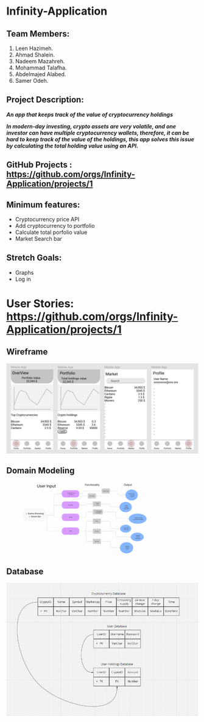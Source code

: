 # Infinity-Application 

## Team Members:

1. Leen Hazimeh.
2. Ahmad Shalein.
3. Nadeem Mazahreh.
4. Mohammad Talafha.
5. Abdelmajed Alabed.
6. Samer Odeh.

## Project Description:

***An app that keeps track of the value of cryptocurrency holdings***

***In modern-day investing, crypto assets are very volatile, and one investor can have multiple cryptocurrency wallets, therefore, it can be hard to keep track of the value of the holdings, this app solves this issue by calculating the total holding value using an API.***

## GitHub Projects : https://github.com/orgs/Infinity-Application/projects/1

## Minimum features:

-   Cryptocurrency price API
-   Add cryptocurrency to portfolio 
-   Calculate total porfolio value 
-   Market Search bar


## Stretch Goals:

-   Graphs
-   Log in

# User Stories: https://github.com/orgs/Infinity-Application/projects/1
## Wireframe
![Wireframe](images/w-frame.jpg)

## Domain Modeling
![Domain Modeling](images/Domain_Modeling.png)

## Database
![Database](images/database.jpg)